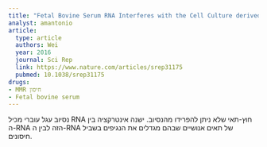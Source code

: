 ```yaml
---
title: "Fetal Bovine Serum RNA Interferes with the Cell Culture derived Extracellular RNA"
analyst: amantonio
article:
  type: article
  authors: Wei
  year: 2016
  journal: Sci Rep
  link: https://www.nature.com/articles/srep31175
  pubmed: 10.1038/srep31175
drugs:
- MMR חיסון
- Fetal bovine serum
---
```


נסיוב עגל עוברי מכיל RNA חוץ-תאי שלא ניתן להפרידו מהנסיוב. ישנה אינטרקציה בין ה-RNA הזה לבין ה-RNA של תאים אנושיים שבהם מגדלים את הנגיפים בשביל חיסונים.
